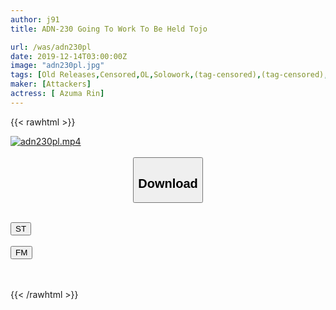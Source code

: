 ```yaml
---
author: j91
title: ADN-230 Going To Work To Be Held Tojo

url: /was/adn230pl
date: 2019-12-14T03:00:00Z
image: "adn230pl.jpg"
tags: [Old Releases,Censored,OL,Solowork,(tag-censored),(tag-censored),Cuckold	 ]
maker: [Attackers]
actress: [ Azuma Rin]
---
```



{{< rawhtml >}}

<div class="video" data-videoid="OJvjDJVZvWUmpw">
    <a href="javascript:;">
        <img src="/was/adn230pl/adn230pl.jpg" width="WIDTH" height="HEIGHT" alt="adn230pl.mp4" loading="lazy">
    </a>
</div>

<script type="text/javascript" src="https://j91.asia/asset/on-demand-st.js"></script>

<br>
  <link rel="stylesheet" href="https://j91.asia/asset/bs5.css">
  
  <center>
  <button class="btn btn-primary" type="button" data-bs-toggle="collapse" data-bs-target=".multi-collapse" aria-expanded="false" aria-controls="multiCollapseExample1 multiCollapseExample2"><h2>Download</h2></button></center>
</p>
<div class="row">
  <div class="col">
    <div class="collapse multi-collapse" id="multiCollapseExample1">
      <div class="card card-body">
	      	      <br>
<div class="buttons">  
<a href="https://streamtape.to/v/OJvjDJVZvWUmpw" target="_blank"><button class="btn-hover color-3"><i class="fa fa-download"></i> ST</button></a></div>
    </div>
  </div>
</div>
  <div class="col">
    <div class="collapse multi-collapse" id="multiCollapseExample2">
      <div class="card card-body">
	      <br>
<div class="buttons">
    <a href="https://filemoon.sx/d/jujfvtjwd7bg" target="_blank"><button class="btn-hover color-8"><i class="fa fa-download"></i> FM</button></a></div>
<br><br>
      </div>
    </div>
  </div>
</div>

{{< /rawhtml >}}